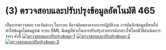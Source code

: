 # (3)    ตรวจสอบและปรับปรุงข้อมูลอัตโนมัติ 465

เป็นการตรวจสอบ รายวันต่างๆ ในระบบ ที่อาจผิดพลาดจากการปฎิบัติงาน
การบันทึกข้อมูลที่ขาดไป ทำให้ข้อมูลไม่สมบูรณ์ ระบบ SML
มีเมนูที่ช่วยในการปรับปรุงรายการดังกล่าวให้โดยมีวิธีดำเนินการง่ายๆ ดังนี้
[![ตรวจสอบและปรับปรุงข้อมูล-1](/images/ตรวจสอบและปรับปรุงข้อมูล-1.jpg)](/images/ตรวจสอบและปรับปรุงข้อมูล-1.jpg)
[![ตรวจสอบและปรับปรุงข้อมูล-2](/images/ตรวจสอบและปรับปรุงข้อมูล-2.jpg)](/images/ตรวจสอบและปรับปรุงข้อมูล-2.jpg)
[![ตรวจสอบและปรับปรุงข้อมูล-3](/images/ตรวจสอบและปรับปรุงข้อมูล-3.jpg)](/images/ตรวจสอบและปรับปรุงข้อมูล-3.jpg)  

